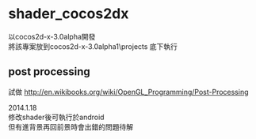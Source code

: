 shader_cocos2dx
===============

以cocos2d-x-3.0alpha開發   
將該專案放到cocos2d-x-3.0alpha1\projects  底下執行

post processing
----------------
試做 http://en.wikibooks.org/wiki/OpenGL_Programming/Post-Processing

2014.1.18  
修改shader後可執行於android   
但有進背景再回前景時會出錯的問題待解